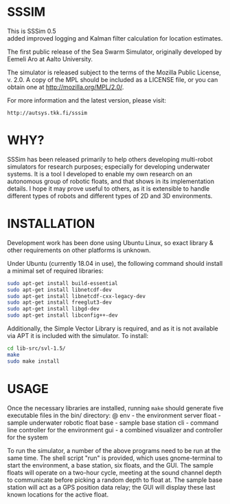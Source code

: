 # SSSIM

This is SSSim 0.5  
    added improved logging and Kalman filter calculation for location
    estimates.

The first public release of the Sea Swarm Simulator,
originally developed by Eemeli Aro at Aalto University.

The simulator is released subject to the terms of the Mozilla Public
License, v. 2.0. A copy of the MPL should be included as a LICENSE
file, or you can obtain one at http://mozilla.org/MPL/2.0/.

For more information and the latest version, please visit:

    http://autsys.tkk.fi/sssim


WHY?
====
SSSim has been released primarily to help others developing multi-robot
simulators for research purposes; especially for developing underwater
systems. It is a tool I developed to enable my own research on an
autonomous group of robotic floats, and that shows in its implementation
details. I hope it may prove useful to others, as it is extensible to handle 
different types of robots and different types of 2D and 3D environments.


INSTALLATION
============
Development work has been done using Ubuntu Linux, so exact library & other
requirements on other platforms is unknown.

Under Ubuntu (currently 18.04 in use), the following command should install 
a minimal set of required libraries:

```bash
sudo apt-get install build-essential 
sudo apt-get install libnetcdf-dev 
sudo apt-get install libnetcdf-cxx-legacy-dev
sudo apt-get install freeglut3-dev 
sudo apt-get install libgd-dev 
sudo apt-get install libconfig++-dev
```

Additionally, the Simple Vector Library is required, and as it is not
available via APT it is included with the simulator. To install:

```bash
cd lib-src/svl-1.5/
make
sudo make install
```


USAGE
=====
Once the necessary libraries are installed, running `make` should generate
five executable files in the bin/ directory:
@
    env - the environment server
    float - sample underwater robotic float
    base - sample base station
    cli - command line controller for the environment
    gui - a combined visualizer and controller for the system

To run the simulator, a number of the above programs need to be run at the
same time. The shell script "run" is provided, which uses gnome-terminal to
start the environment, a base station, six floats, and the GUI. The sample
floats will operate on a two-hour cycle, meeting at the sound channel depth to
communicate before picking a random depth to float at. The sample base station
will act as a GPS position data relay; the GUI will display these last known
locations for the active float.

